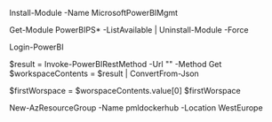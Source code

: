 Install-Module -Name MicrosoftPowerBIMgmt

Get-Module PowerBIPS* -ListAvailable | Uninstall-Module -Force




Login-PowerBI

$result = Invoke-PowerBIRestMethod -Url "<ENTER URL HERE>" -Method Get
$workspaceContents = $result | ConvertFrom-Json

$firstWorspace = $worspaceContents.value[0]
$firstWorspace





New-AzResourceGroup -Name pmldockerhub -Location WestEurope